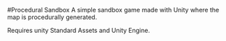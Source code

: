#Procedural Sandbox
A simple sandbox game made with Unity where the map is procedurally generated.

Requires unity Standard Assets and Unity Engine. 